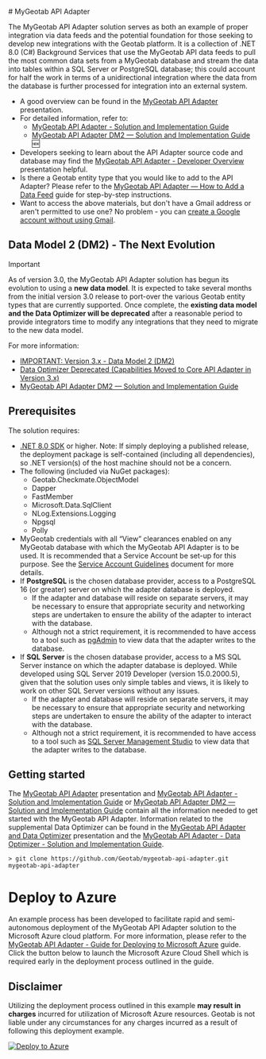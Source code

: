﻿﻿# MyGeotab API Adapter

The MyGeotab API Adapter solution serves as both an example of proper integration via data feeds and the potential foundation for those seeking to develop new integrations with the Geotab platform. It is a collection of .NET 8.0 (C#) Background Services that use the MyGeotab API data feeds to pull the most common data sets from a MyGeotab database and stream the data into tables within a SQL Server or PostgreSQL database; this could account for half the work in terms of a unidirectional integration where the data from the database is further processed for integration into an external system.

- A good overview can be found in the [MyGeotab API Adapter](https://docs.google.com/presentation/d/1PhsDhZwj23i2oWXrqZozf4h0svUEHZLnFXtzMYyk4kQ/edit?usp=sharing) presentation.
- For detailed information, refer to:
	- [MyGeotab API Adapter - Solution and Implementation Guide](https://docs.google.com/document/d/12TIgTCuWVF_AYc3evsIms9VOecc1NT4P9Kn-eVg-H7k/edit?usp=sharing)
	- [MyGeotab API Adapter DM2 — Solution and Implementation Guide](https://docs.google.com/document/d/1Y_9FnHPldeX4_aPViUUOi_8y2UJU1lKcfb1SBnu-lj8/edit?usp=sharing) 🆕
- Developers seeking to learn about the API Adapter source code and database may find the [MyGeotab API Adapter - Developer Overview](https://docs.google.com/presentation/d/1agH1x6EYRjNDemzoLixPwPpakwxepAhEJSrktZ5ek_Y/edit?usp=sharing) presentation helpful.
- Is there a Geotab entity type that you would like to add to the API Adapter? Please refer to the [MyGeotab API Adapter — How to Add a Data Feed](https://docs.google.com/document/d/10sGCVsJgYxr7UBxY7lPrDOy4jPzW-bzNEnVfqDVEfBs/edit?usp=sharing) guide for step-by-step instructions.
- Want to access the above materials, but don't have a Gmail address or aren't permitted to use one? No problem - you can [create a Google account without using Gmail](https://accounts.google.com/signup/v2/webcreateaccount?flowName=GlifWebSignIn&flowEntry=SignUp&nogm=true).

## Data Model 2 (DM2) - The Next Evolution
> [!IMPORTANT]
> As of version 3.0, the MyGeotab API Adapter solution has begun its evolution to using a **new data model**. It is expected to take several months from the initial version 3.0 release to port-over the various Geotab entity types that are currently supported. Once complete, the **existing data model and the Data Optimizer will be deprecated** after a reasonable period to provide integrators time to modify any integrations that they need to migrate to the new data model.
> 
> For more information:
> - [IMPORTANT: Version 3.x - Data Model 2 (DM2)](https://docs.google.com/document/d/12TIgTCuWVF_AYc3evsIms9VOecc1NT4P9Kn-eVg-H7k/edit?tab=t.0#heading=h.uv8dery26ouj)
> - [Data Optimizer Deprecated (Capabilities Moved to Core API Adapter in Version 3.x)](https://docs.google.com/document/d/12TIgTCuWVF_AYc3evsIms9VOecc1NT4P9Kn-eVg-H7k/edit?tab=t.0#heading=h.mtzkh180set0)
> - [MyGeotab API Adapter DM2 — Solution and Implementation Guide](https://docs.google.com/document/d/1Y_9FnHPldeX4_aPViUUOi_8y2UJU1lKcfb1SBnu-lj8/edit?usp=sharing)

## Prerequisites

The solution requires:

- [.NET 8.0 SDK](https://dotnet.microsoft.com/download) or higher. Note: If simply deploying a published release, the deployment package is self-contained (including all dependencies), so .NET version(s) of the host machine should not be a concern.
- The following (included via NuGet packages):
	- Geotab.Checkmate.ObjectModel
	- Dapper
	- FastMember
	- Microsoft.Data.SqlClient
	- NLog.Extensions.Logging
	- Npgsql
	- Polly
- MyGeotab credentials with all “View” clearances enabled on any MyGeotab database with which the MyGeotab API Adapter is to be used. It is recommended that a Service Account be set-up for this purpose. See the [Service Account Guidelines](https://docs.google.com/document/d/1KXJY3S6xyTjp9-qLgxo4PTedQjEuxrqKDlVWgfcC_lc/edit#heading=h.flbpi6nh4xjx) document for more details.
- If **PostgreSQL** is the chosen database provider, access to a PostgreSQL 16 (or greater) server on which the adapter database is deployed.
	- If the adapter and database will reside on separate servers, it may be necessary to ensure that appropriate security and networking steps are undertaken to ensure the ability of the adapter to interact with the database.
	- Although not a strict requirement, it is recommended to have access to a tool such as [pgAdmin](https://www.pgadmin.org/) to view data that the adapter writes to the database.
- If **SQL Server** is the chosen database provider, access to a MS SQL Server instance on which the adapter database is deployed. While developed using SQL Server 2019 Developer (version 15.0.2000.5), given that the solution uses only simple tables and views, it is likely to work on other SQL Server versions without any issues.
	- If the adapter and database will reside on separate servers, it may be necessary to ensure that appropriate security and networking steps are undertaken to ensure the ability of the adapter to interact with the database.
	- Although not a strict requirement, it is recommended to have access to a tool such as [SQL Server Management Studio](https://docs.microsoft.com/en-us/sql/ssms/download-sql-server-management-studio-ssms?view=sql-server-ver15) to view data that the adapter writes to the database.

## Getting started

The [MyGeotab API Adapter](https://docs.google.com/presentation/d/1PhsDhZwj23i2oWXrqZozf4h0svUEHZLnFXtzMYyk4kQ/edit?usp=sharing) presentation and [MyGeotab API Adapter - Solution and Implementation Guide](https://docs.google.com/document/d/12TIgTCuWVF_AYc3evsIms9VOecc1NT4P9Kn-eVg-H7k/edit?usp=sharing) or [MyGeotab API Adapter DM2 — Solution and Implementation Guide](https://docs.google.com/document/d/1Y_9FnHPldeX4_aPViUUOi_8y2UJU1lKcfb1SBnu-lj8/edit?usp=sharing) contain all the information needed to get started with the MyGeotab API Adapter. Information related to the supplemental Data Optimizer can be found in the [MyGeotab API Adapter and Data Optimizer](https://docs.google.com/presentation/d/1PC9Wm73EwuLgBQwxXnH4oiIY5JtfxQAUQTkqdHeDUlA/edit?usp=sharing) presentation and the [MyGeotab API Adapter - Data Optimizer - Solution and Implementation Guide](https://docs.google.com/document/d/1t8AunsFvW7NZtXaQ_9Q85qi5dR1GTfVVTYIcwXoRG1E/edit?usp=sharing).

```shell
> git clone https://github.com/Geotab/mygeotab-api-adapter.git mygeotab-api-adapter
```

# Deploy to Azure

An example process has been developed to facilitate rapid and semi-autonomous deployment of the MyGeotab API Adapter solution to the Microsoft Azure cloud platform. For more information, please refer to the [MyGeotab API Adapter - Guide for Deploying to Microsoft Azure](https://docs.google.com/document/d/1yfZhsy4gFTnRqHDGeo4xgxCft4FPDadSEebqCQSbJ88/edit?usp=sharing) guide. Click the button below to launch the Microsoft Azure Cloud Shell which is required early in the deployment process outlined in the guide.

## Disclaimer

Utilizing the deployment process outlined in this example **may result in charges** incurred for utilization of Microsoft Azure resources. Geotab is not liable under any circumstances for any charges incurred as a result of following this deployment example.

[![Deploy to Azure](https://aka.ms/deploytoazurebutton)](https://portal.azure.com/#cloudshell)
